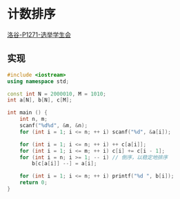 # 计数排序

[洛谷-P1271-选举学生会](https://www.luogu.com.cn/problem/P1271)

## 实现

```cpp
#include <iostream>
using namespace std;

const int N = 2000010, M = 1010;
int a[N], b[N], c[M];

int main () {
    int n, m;
    scanf("%d%d", &m, &n);
    for (int i = 1; i <= n; ++ i) scanf("%d", &a[i]);

    for (int i = 1; i <= n; ++ i) ++ c[a[i]];
    for (int i = 1; i <= m; ++ i) c[i] += c[i - 1];
    for (int i = n; i >= 1; -- i) // 倒序，以稳定地排序
        b[c[a[i]] --] = a[i];

    for (int i = 1; i <= n; ++ i) printf("%d ", b[i]);
    return 0;
}
```

